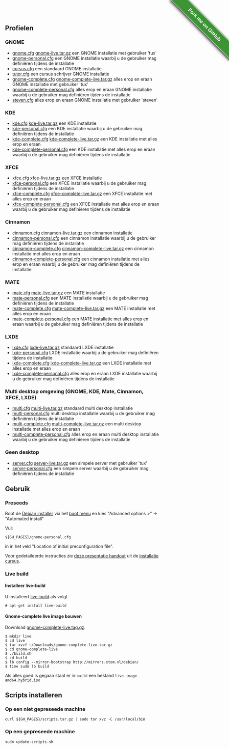 <style>#forkongithub a{background:#3d9435;color:#fff;text-decoration:none;font-family:arial,sans-serif;text-align:center;font-weight:bold;padding:5px 40px;font-size:1rem;line-height:2rem;position:relative;transition:0.5s;}#forkongithub a:hover{background:#34d126;color:#fff;}#forkongithub a::before,#forkongithub a::after{content:"";width:100%;display:block;position:absolute;top:1px;left:0;height:1px;background:#fff;}#forkongithub a::after{bottom:1px;top:auto;}@media screen and (min-width:800px){#forkongithub{position:fixed;display:block;top:0;right:0;width:200px;overflow:hidden;height:200px;z-index:9999;}#forkongithub a{width:200px;position:absolute;top:60px;right:-60px;transform:rotate(45deg);-webkit-transform:rotate(45deg);-ms-transform:rotate(45deg);-moz-transform:rotate(45deg);-o-transform:rotate(45deg);box-shadow:4px 4px 10px rgba(0,0,0,0.8);}}</style><span id="forkongithub"><a href="${REPO_URL}">Fork me on GitHub</a></span>

## Profielen

### GNOME
- [gnome.cfg](gnome.cfg) [gnome-live.tar.gz](gnome-live.tar.gz) een GNOME installatie met gebruiker 'tux'
- [gnome-personal.cfg](gnome-personal.cfg) een GNOME installatie waarbij u de gebruiker mag definiëren tijdens de installatie
- [cursus.cfg](cursus.cfg) een standaard GNOME installatie
- [tutor.cfg](tutor.cfg) een cursus schrijver GNOME installatie
- [gnome-complete.cfg](gnome-complete.cfg) [gnome-complete-live.tar.gz](gnome-complete-live.tar.gz) alles erop en eraan GNOME installatie met gebruiker 'tux'
- [gnome-complete-personal.cfg](gnome-complete-personal.cfg) alles erop en eraan GNOME installatie waarbij u de gebruiker mag definiëren tijdens de installatie
- [steven.cfg](steven.cfg) alles erop en eraan GNOME installatie met gebruiker 'steven'

### KDE
- [kde.cfg](kde.cfg) [kde-live.tar.gz](kde-live.tar.gz) een KDE installatie
- [kde-personal.cfg](kde-personal.cfg) een KDE installatie waarbij u de gebruiker mag definiëren tijdens de installatie
- [kde-complete.cfg](kde-complete.cfg) [kde-complete-live.tar.gz](kde-complete-live.tar.gz) een KDE installatie met alles erop en eraan
- [kde-complete-personal.cfg](kde-complete-personal.cfg) een KDE installatie met alles erop en eraan waarbij u de gebruiker mag definiëren tijdens de installatie

### XFCE
- [xfce.cfg](xfce.cfg) [xfce-live.tar.gz](xfce-live.tar.gz) een XFCE installatie
- [xfce-personal.cfg](xfce-personal.cfg) een XFCE installatie waarbij u de gebruiker mag definiëren tijdens de installatie
- [xfce-complete.cfg](xfce-complete.cfg) [xfce-complete-live.tar.gz](xfce-complete-live.tar.gz) een XFCE installatie met alles erop en eraan
- [xfce-complete-personal.cfg](xfce-complete-personal.cfg) een XFCE installatie met alles erop en eraan waarbij u de gebruiker mag definiëren tijdens de installatie

### Cinnamon
- [cinnamon.cfg](cinnamon.cfg) [cinnamon-live.tar.gz](cinnamon-live.tar.gz) een cinnamon installatie
- [cinnamon-personal.cfg](cinnamon-personal.cfg) een cinnamon installatie waarbij u de gebruiker mag definiëren tijdens de installatie
- [cinnamon-complete.cfg](cinnamon-complete.cfg) [cinnamon-complete-live.tar.gz](cinnamon-complete-live.tar.gz) een cinnamon installatie met alles erop en eraan
- [cinnamon-complete-personal.cfg](cinnamon-complete-personal.cfg) een cinnamon installatie met alles erop en eraan waarbij u de gebruiker mag definiëren tijdens de installatie

### MATE
- [mate.cfg](mate.cfg) [mate-live.tar.gz](mate-live.tar.gz) een MATE installatie
- [mate-personal.cfg](mate-personal.cfg) een MATE installatie waarbij u de gebruiker mag definiëren tijdens de installatie
- [mate-complete.cfg](mate-complete.cfg) [mate-complete-live.tar.gz](mate-complete-live.tar.gz) een MATE installatie met alles erop en eraan
- [mate-complete-personal.cfg](mate-complete-personal.cfg) een MATE installatie met alles erop en eraan waarbij u de gebruiker mag definiëren tijdens de installatie

### LXDE
- [lxde.cfg](lxde.cfg) [lxde-live.tar.gz](lxde-live.tar.gz) standaard LXDE installatie 
- [lxde-personal.cfg](lxde-personal.cfg) LXDE installatie waarbij u de gebruiker mag definiëren tijdens de installatie
- [lxde-complete.cfg](lxde-complete.cfg) [lxde-complete-live.tar.gz](lxde-complete-live.tar.gz) een LXDE installatie met alles erop en eraan
- [lxde-complete-personal.cfg](lxde-complete-personal.cfg) alles erop en eraan LXDE installatie waarbij u de gebruiker mag definiëren tijdens de installatie

### Multi desktop omgeving (GNOME, KDE, Mate, Cinnamon, XFCE, LXDE)
- [multi.cfg](multi.cfg) [multi-live.tar.gz](multi-live.tar.gz) standaard multi desktop installatie 
- [multi-personal.cfg](multi-personal.cfg) multi desktop installatie waarbij u de gebruiker mag definiëren tijdens de installatie
- [multi-complete.cfg](multi-complete.cfg) [multi-complete-live.tar.gz](multi-complete-live.tar.gz) een multi desktop installatie met alles erop en eraan
- [multi-complete-personal.cfg](multi-complete-personal.cfg) alles erop en eraan multi desktop installatie waarbij u de gebruiker mag definiëren tijdens de installatie

### Geen desktop
- [server.cfg](server.cfg) [server-live.tar.gz](server-live.tar.gz) een simpele server met gebruiker 'tux'
- [server-personal.cfg](server-personal.cfg) een simpele server waarbij u de gebruiker mag definiëren tijdens de installatie

## Gebruik

### Preseeds
Boot de [Debian installer](https://cdimage.debian.org/debian-cd/current/amd64/iso-dvd/) via het [boot menu](https://www.boot-disk.com/quest_bootmenu.htm) en kies "Advanced options >" -> "Automated install"

Vul:

```
${GH_PAGES}/gnome-personal.cfg
```

in in het veld "Location of initial preconfiguration file".

Voor gedetaileerde instructies zie [deze presentatie handout](https://github.com/slspeek/installatie-cursus/releases/latest/download/installatie-handout.pdf) uit de [installatie cursus](https://github.com/slspeek/installatie-cursus).

### Live build

#### Installeer live-build
U installeert [live-build](https://live-team.pages.debian.net/live-manual/html/live-manual.en.html) als volgt
```
# apt-get install live-build
```
#### Gnome-complete live image bouwen
Download [gnome-complete-live.tag.gz](gnome-complete-live.tar.gz).

```
$ mkdir live
$ cd live
$ tar xvzf ~/Downloads/gnome-complete-live.tar.gz
$ cd gnome-complete-live
$ ./build.sh
$ cd build
$ lb config --mirror-bootstrap http://mirrors.xtom.nl/debian/
$ time sudo lb build
```
Als alles goed is gegaan staat er in ```build``` een bestand ```live-image-amd64.hybrid.iso```

## Scripts installeren

### Op een niet gepreseede machine
```
curl ${GH_PAGES}/scripts.tar.gz | sudo tar xvz -C /usr/local/bin
```
### Op een gepreseede machine
```
sudo update-scripts.sh
```



